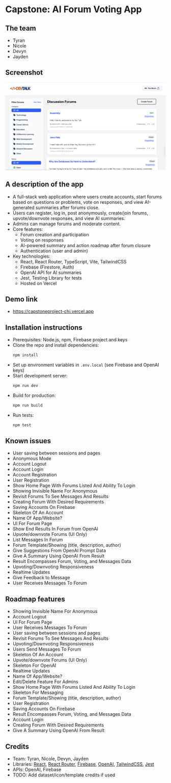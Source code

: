# Capstone: AI Forum Voting App

## The team
- Tyran
- Nicole
- Devyn
- Jayden

## Screenshot
![Screenshot of AI Forum Voting App](./screenshot.png)

## A description of the app
- A full-stack web application where users create accounts, start forums based on questions or problems, vote on responses, and view AI-generated summaries after forums close.
- Users can register, log in, post anonymously, create/join forums, upvote/downvote responses, and view AI summaries.
- Admins can manage forums and moderate content.
- Core features:
  - Forum creation and participation
  - Voting on responses
  - AI-powered summary and action roadmap after forum closure
  - Authentication (user and admin)
- Key technologies:
  - React, React Router, TypeScript, Vite, TailwindCSS
  - Firebase (Firestore, Auth)
  - OpenAI API for AI summaries
  - Jest, Testing Library for tests
  - Hosted on Vercel

## Demo link
- https://capstoneproject-chi.vercel.app

## Installation instructions
- Prerequisites: Node.js, npm, Firebase project and keys
- Clone the repo and install dependencies:
  ```sh
  npm install
  ```
- Set up environment variables in `.env.local` (see Firebase and OpenAI keys)
- Start development server:
  ```sh
  npm run dev
  ```
- Build for production:
  ```sh
  npm run build
  ```
- Run tests:
  ```sh
  npm test
  ```

## Known issues
- User saving between sessions and pages
- Anonymous Mode
- Account Logout
- Account Login
- Account Registration
- User Registration
- Show Home Page With Forums Listed And Ability To Login
- Showing Invisible Name For Anonymous
- Revisit Forums To See Messages And Results
- Creating Forum With Desired Requirements
- Saving Accounts On Firebase
- Skeleton Of An Account
- Name Of App/Website?
- UI For Forum Page
- Show End Results In Forum from OpenAI
- Upvote/downvote Forums (UI Only)
- List Messages In Forum
- Forum Template/Showing (title, description, author)
- Give Suggestions From OpenAI Prompt Data
- Give A Summary Using OpenAI From Result
- Result Encompasses Forum, Voting, and Messages Data
- Upvoting/Downvoting Responsiveness
- Realtime Updates
- Give Feedback to Message
- User Receives Messages To Forum

## Roadmap features
- Showing Invisible Name For Anonymous
- Account Logout
- UI For Forum Page
- User Receives Messages To Forum
- User saving between sessions and pages
- Revisit Forums To See Messages And Results
- Upvoting/Downvoting Responsiveness
- Users Send Messages To Forum
- Skeleton Of An Account
- Upvote/downvote Forums (UI Only)
- Skeleton For OpenAI
- Realtime Updates
- Name Of App/Website?
- Edit/Delete Feature For Admins
- Show Home Page With Forums Listed And Ability To Login
- Skeleton For Messaging
- Forum Template/Showing (title, description, author)
- User Registration
- Saving Accounts On Firebase
- Result Encompasses Forum, Voting, and Messages Data
- Account Login
- Creating Forum With Desired Requirements
- Give A Summary Using OpenAI From Result

## Credits
- Team: Tyran, Nicole, Devyn, Jayden
- Libraries: [React](https://react.dev/), [React Router](https://reactrouter.com/), [Firebase](https://firebase.google.com/), [OpenAI](https://platform.openai.com/), [TailwindCSS](https://tailwindcss.com/), [Jest](https://jestjs.io/)
- APIs: OpenAI, Firebase
- TODO: Add dataset/icon/template credits if used
